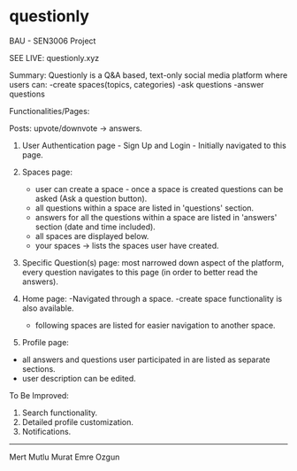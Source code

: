 # questionly
BAU - SEN3006  Project 

SEE LIVE: questionly.xyz

Summary: Questionly is a Q&A based, text-only social media platform where users can:
-create spaces(topics, categories)
-ask questions 
-answer questions

Functionalities/Pages:

Posts: upvote/downvote -> answers.

1) User Authentication page - Sign Up and Login - Initially navigated to this page.

2) Spaces page:
    - user can create a space - once a space is created questions can be asked (Ask a question button).
    - all questions within a space are listed in 'questions' section.
    - answers for all the questions within a space are listed in 'answers' section (date and time included).
    - all spaces are displayed below.
    - your spaces -> lists the spaces user have created.
    
3) Specific Question(s) page: most narrowed down aspect of the platform, every question navigates to this page (in order to better read the answers).

4) Home page:
    -Navigated through a space.
    -create space functionality is also available.
    - following spaces are listed for easier navigation to another space.
  

5) Profile page:
  - all answers and questions user participated in are listed as separate sections.
  - user description can be edited.
   
   
To Be Improved:
1) Search functionality.
2) Detailed profile customization.
3) Notifications.
-----------------
Mert Mutlu
Murat Emre Ozgun

